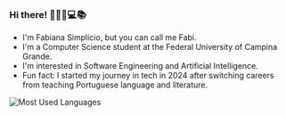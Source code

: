 ### Hi there! 🙋🏽‍♀️💻📚
- I'm Fabiana Simplício, but you can call me Fabi.
- I'm a Computer Science student at the Federal University of Campina Grande.
- I'm interested in Software Engineering and Artificial Intelligence.
- Fun fact: I started my journey in tech in 2024 after switching careers from teaching Portuguese language and literature.



![Most Used Languages](https://github-readme-stats.vercel.app/api/top-langs/?username=fabi-simplicio&layout=compact&langs_count=5&hide=html,css&theme=dark&bg_color=1e1e2f&title_color=ff69b4&text_color=ffffff)
